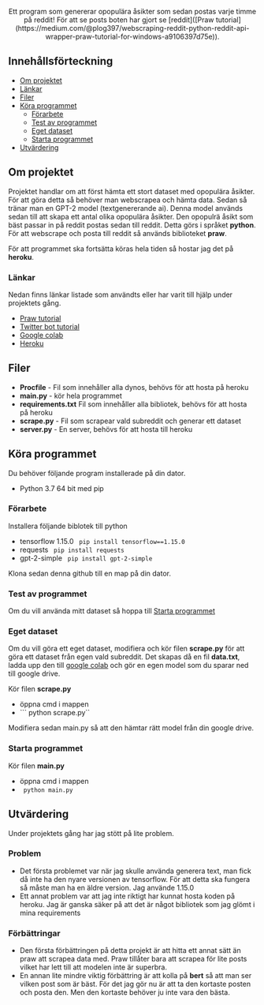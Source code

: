 
  <p align="center">
    Ett program som genererar opopulära åsikter som sedan postas varje timme på reddit!
    För att se posts boten har gjort se [reddit]([Praw tutorial](https://medium.com/@plog397/webscraping-reddit-python-reddit-api-wrapper-praw-tutorial-for-windows-a9106397d75e)).

## Innehållsförteckning

* [Om projektet](#Om-projektet)
* [Länkar](#Länkar)
* [Filer](#Filer)
* [Köra programmet](#Köra-programmet)
  * [Förarbete](#förarbete)
  * [Test av programmet](#Test-av-programmet)
  * [Eget dataset](#Eget-dataset)
  * [Starta programmet](#Starta-programmet)
* [Utvärdering](#Utvärdering)

## Om projektet

Projektet handlar om att först hämta ett stort dataset med opopulära åsikter. För att göra detta så behöver man webscrapea och hämta data. Sedan så tränar man en GPT-2 model (textgenererande ai). Denna model används sedan till att skapa ett antal olika opopulära åsikter. Den opopulrä åsikt som bäst passar in på reddit postas sedan till reddit. Detta görs i språket **python**. För att webscrape och posta till reddit så används biblioteket **praw**.

För att programmet ska fortsätta köras hela tiden så hostar jag det på **heroku**.

### Länkar
Nedan finns länkar listade som användts eller har varit till hjälp under projektets gång.
* [Praw tutorial](https://medium.com/@plog397/webscraping-reddit-python-reddit-api-wrapper-praw-tutorial-for-windows-a9106397d75e)
* [Twitter bot tutorial](https://www.youtube.com/watch?v=RMQ4f6YXRTM)
* [Google colab](https://colab.research.google.com/drive/1EPNe3Q8IwQDQlS3fBPO9ikSq5Dy7hWpc)
* [Heroku](https://heroku.com)

## Filer
* **Procfile** - Fil som innehåller alla dynos, behövs för att hosta på heroku
* **main.py** - kör hela programmet
* **requirements.txt** Fil som innehåller alla bibliotek, behövs för att hosta på heroku
* **scrape.py** - Fil som scrapear vald subreddit och generar ett dataset
* **server.py** - En server, behövs för att hosta till heroku

## Köra programmet
Du behöver följande program installerade på din dator.

* Python 3.7 64 bit med pip

### Förarbete
Installera följande biblotek till python

* tensorflow 1.15.0 ``` pip install tensorflow==1.15.0```
* requests ``` pip install requests```
* gpt-2-simple ``` pip install gpt-2-simple```

Klona sedan denna github till en map på din dator. 

### Test av programmet

Om du vill använda mitt dataset så hoppa till [Starta programmet](#Starta-programmet)

### Eget dataset

Om du vill göra ett eget dataset, modifiera och kör filen **scrape.py** för att göra ett dataset från egen vald subreddit. Det skapas då en fil **data.txt**, ladda upp den till [google colab](https://colab.research.google.com/drive/1EPNe3Q8IwQDQlS3fBPO9ikSq5Dy7hWpc) och gör en egen model som du sparar ned till google drive.

Kör filen **scrape.py**

* öppna cmd i mappen
* ``` python scrape.py``

Modifiera sedan main.py så att den hämtar rätt model från din google drive.

### Starta programmet
Kör filen **main.py**

* öppna cmd i mappen
* ``` python main.py```

## Utvärdering
Under projektets gång har jag stött på lite problem.

### Problem
* Det första problemet var när jag skulle använda generera text, man fick då inte ha den nyare versionen av tensorflow. För att detta ska fungera så måste man ha en äldre version. Jag använde 1.15.0
* Ett annat problem var att jag inte riktigt har kunnat hosta koden på heroku. Jag är ganska säker på att det är något bibliotek som jag glömt i mina requirements

### Förbättringar

* Den första förbättringen på detta projekt är att hitta ett annat sätt än praw att scrapea data med. Praw tillåter bara att scrapea för lite posts vilket har lett till att modelen inte är superbra. 
* En annan lite mindre viktig förbättring är att kolla på **bert** så att man ser vilken post som är bäst. För det jag gör nu är att ta den kortaste posten och posta den. Men den kortaste behöver ju inte vara den bästa.
